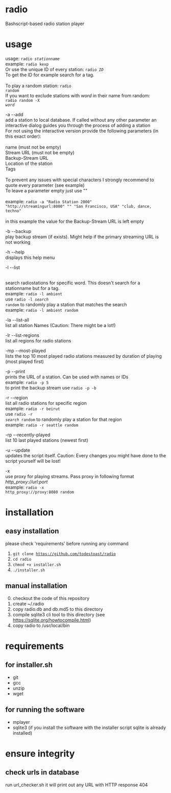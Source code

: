 # radio
Bashscript-based radio station player

# usage
usage: <code>radio <i>stationname</i></code><br />
example: <code>radio kexp</code><br />
Or use the unique ID of every station: <code>radio <i>ID</i></code><br />
To get the ID for example search for a tag.<br /><br />
To play a random station: <code>radio random</code><br />
If you want to exclude stations with <i>word</i> in their name from random:<br />
<code>radio random -X <i>word</i></code><br />

-a --add<br />
add a station to local database. If called without any other parameter an interactive dialog guides you through the process of adding a station<br />
For not using the interactive version provide the following parameters (in this exact order): <br />
<br />
name (must not be empty)<br />
Stream URL (must not be empty)<br />
Backup-Stream URL<br />
Location of the station<br />
Tags<br />
<br />
To prevent any issues with special characters I strongly recommend to quote every parameter (see example)<br />
To leave a parameter empty just use ""<br />
<br />
example: <code>radio -a "Radio Station 2000" "http://streamingurl:8000" "" "San Francisco, USA" "club, dance, techno"</code><br />
<br />
in this example the value for the Backup-Stream URL is left empty<br />

-b --backup<br />
play backup stream (if exists). Might help if the primary streaming URL is not working

-h --help<br />
displays this help menu

-l --list <search><br />
search radiostations for specific word. This doesn't search for a stationname but for a tag.<br />
example: <code>radio -l ambient</code><br />
use <code>radio -l <i>search</i> random</code> to randomly play a station that matches the search<br />
example: <code>radio -l ambient random</code><br />

-la --list-all<br />
list all station Names (Caution: There might be a lot!)

-lr --list-regions<br />
list all regions for radio stations

-mp --most-played<br />
lists the top 10 most played radio stations measured by duration of playing (most played first)<br />

-p --print<br />
prints the URL of a station. Can be used with names or IDs<br />
example: <code>radio -p 5</code><br />
to print the backup stream use <code>radio -p -b</code>

-r --region<br />
list all radio stations for specific region<br />
example: <code>radio -r beirut</code><br />
use <code>radio -r <i>search</i> random</code> to randomly play a station for that region<br />
example: <code>radio -r seattle random</code><br />

-rp --recently-played<br />
list 10 last played stations (newest first)<br />

-u --update<br />
updates the script itself. Caution: Every changes you might have done to the script yourself will be lost!<br />

-x<br />
use proxy for playing streams. Pass proxy in following format <i>http_proxy://url:port</i><br />
example: <code>radio -x http_proxy://proxy:8080 random</code><br />

# installation
## easy installation
please check 'requirements' before running any command

1. <code>git clone https://github.com/todestoast/radio</code>
2. <code>cd radio</code>
3. <code>chmod +x installer.sh</code>
4. <code>./installer.sh</code>

## manual installation
0. checkout the code of this repository
1. create ~/.radio
2. copy radio.db and db.md5 to this directory
3. compile sqlite3 cli tool to this directory (see https://sqlite.org/howtocompile.html)
4. copy radio to /usr/local/bin

# requirements
## for installer.sh
- git
- gcc
- unzip
- wget

## for running the software
- mplayer
- sqlite3 (if you install the software with the installer script sqlite is already installed)

# ensure integrity
## check urls in database
run url_checker.sh it will print out any URL with HTTP response 404
